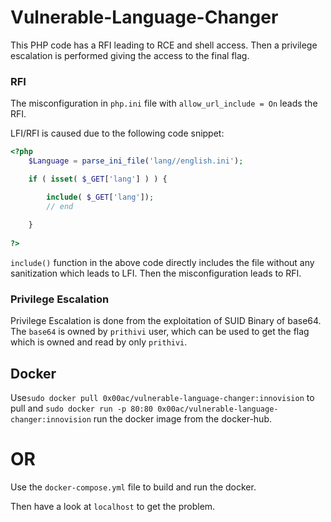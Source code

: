 # Vulnerable-Language-Changer

This PHP code has a RFI leading to RCE and shell access. Then a privilege escalation is performed giving the access to the final flag.

### RFI
The misconfiguration in `php.ini` file with `allow_url_include = On` leads the RFI.

LFI/RFI is caused due to the following code snippet:

```php
<?php
    $Language = parse_ini_file('lang//english.ini');

    if ( isset( $_GET['lang'] ) ) {

        include( $_GET['lang']);
        // end
        
    }
    
?>
```

`include()` function in the above code directly includes the file without any sanitization which leads to LFI. Then the misconfiguration leads to RFI.


### Privilege Escalation

Privilege Escalation is done from the exploitation of SUID Binary of base64. The `base64` is owned by `prithivi` user, which can be used to get the flag which is owned and read by only `prithivi`.

## Docker

Use`sudo docker pull 0x00ac/vulnerable-language-changer:innovision` to pull and `sudo docker run -p 80:80 0x00ac/vulnerable-language-changer:innovision` run the docker image from the docker-hub.

# OR

Use the `docker-compose.yml` file to build and run the docker.

Then have a look at `localhost` to get the problem.